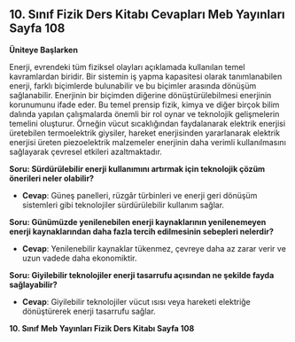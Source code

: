 ## 10. Sınıf Fizik Ders Kitabı Cevapları Meb Yayınları Sayfa 108

**Üniteye Başlarken**

Enerji, evrendeki tüm fiziksel olayları açıklamada kullanılan temel kavramlardan biridir. Bir sistemin iş yapma kapasitesi olarak tanımlanabilen enerji, farklı biçimlerde bulunabilir ve bu biçimler arasında dönüşüm sağlanabilir. Enerjinin bir biçimden diğerine dönüştürülebilmesi enerjinin korunumunu ifade eder. Bu temel prensip fizik, kimya ve diğer birçok bilim dalında yapılan çalışmalarda önemli bir rol oynar ve teknolojik gelişmelerin temelini oluşturur. Örneğin vücut sıcaklığından faydalanarak elektrik enerjisi üretebilen termoelektrik giysiler, hareket enerjisinden yararlanarak elektrik enerjisi üreten piezoelektrik malzemeler enerjinin daha verimli kullanılmasını sağlayarak çevresel etkileri azaltmaktadır.

**Soru: Sürdürülebilir enerji kullanımını artırmak için teknolojik çözüm önerileri neler olabilir?**

* **Cevap**: Güneş panelleri, rüzgâr türbinleri ve enerji geri dönüşüm sistemleri gibi teknolojiler sürdürülebilir kullanım sağlar.

**Soru: Günümüzde yenilenebilen enerji kaynaklarının yenilenemeyen enerji kaynaklarından daha fazla tercih edilmesinin sebepleri nelerdir?**

* **Cevap**: Yenilenebilir kaynaklar tükenmez, çevreye daha az zarar verir ve uzun vadede daha ekonomiktir.

**Soru: Giyilebilir teknolojiler enerji tasarrufu açısından ne şekilde fayda sağlayabilir?**

* **Cevap**: Giyilebilir teknolojiler vücut ısısı veya hareketi elektriğe dönüştürerek enerji tasarrufu sağlar.

**10. Sınıf Meb Yayınları Fizik Ders Kitabı Sayfa 108**